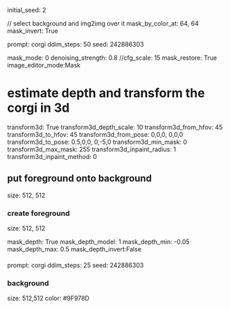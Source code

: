 initial_seed: 2

// select background and img2img over it
mask_by_color_at: 64, 64
mask_invert: True

prompt: corgi
ddim_steps: 50
seed: 242886303

mask_mode: 0
denoising_strength: 0.8
//cfg_scale: 15
mask_restore: True
image_editor_mode:Mask

# estimate depth and transform the corgi in 3d
transform3d: True
transform3d_depth_scale: 10
transform3d_from_hfov: 45
transform3d_to_hfov: 45
transform3d_from_pose: 0,0,0,  0,0,0
transform3d_to_pose: 0.5,0,0,  0,-5,0
transform3d_min_mask: 0
transform3d_max_mask: 255
transform3d_inpaint_radius: 1
transform3d_inpaint_method: 0

## put foreground onto background 
size: 512, 512


### create foreground
size: 512, 512

mask_depth: True
mask_depth_model: 1
mask_depth_min: -0.05
mask_depth_max: 0.5
mask_depth_invert:False

####
prompt: corgi
ddim_steps: 25
seed: 242886303

### background
size: 512,512
color: #9F978D
